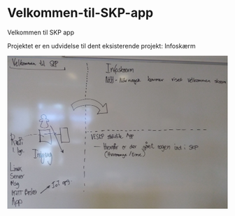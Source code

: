 # Velkommen-til-SKP-app
Velkommen til SKP app

Projektet er en udvidelse til dent eksisterende projekt: Infoskærm<br/>


<img src="https://github.com/ATS-SKP-DataIT/Velkommen-til-SKP-app/blob/c71efc0d2e39f3a05de97d831c01f1a9eb48df0a/Dokumentation/Originale billeder/P_20211014_095113.jpg">